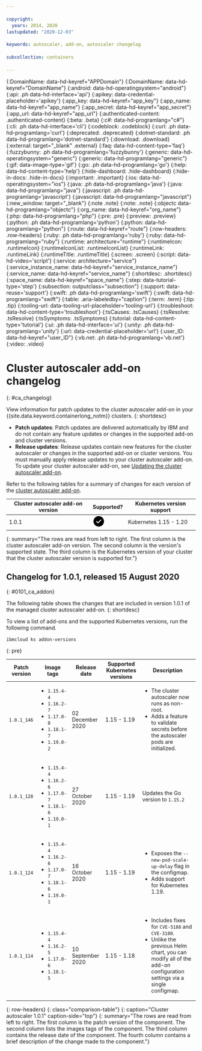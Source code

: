```yaml
---

copyright:
  years: 2014, 2020
lastupdated: "2020-12-03"

keywords: autoscaler, add-on, autoscaler changelog

subcollection: containers

---
```


{:DomainName: data-hd-keyref="APPDomain"}
{:DomainName: data-hd-keyref="DomainName"}
{:android: data-hd-operatingsystem="android"}
{:api: .ph data-hd-interface='api'}
{:apikey: data-credential-placeholder='apikey'}
{:app_key: data-hd-keyref="app_key"}
{:app_name: data-hd-keyref="app_name"}
{:app_secret: data-hd-keyref="app_secret"}
{:app_url: data-hd-keyref="app_url"}
{:authenticated-content: .authenticated-content}
{:beta: .beta}
{:c#: data-hd-programlang="c#"}
{:cli: .ph data-hd-interface='cli'}
{:codeblock: .codeblock}
{:curl: .ph data-hd-programlang='curl'}
{:deprecated: .deprecated}
{:dotnet-standard: .ph data-hd-programlang='dotnet-standard'}
{:download: .download}
{:external: target="_blank" .external}
{:faq: data-hd-content-type='faq'}
{:fuzzybunny: .ph data-hd-programlang='fuzzybunny'}
{:generic: data-hd-operatingsystem="generic"}
{:generic: data-hd-programlang="generic"}
{:gif: data-image-type='gif'}
{:go: .ph data-hd-programlang='go'}
{:help: data-hd-content-type='help'}
{:hide-dashboard: .hide-dashboard}
{:hide-in-docs: .hide-in-docs}
{:important: .important}
{:ios: data-hd-operatingsystem="ios"}
{:java: .ph data-hd-programlang='java'}
{:java: data-hd-programlang="java"}
{:javascript: .ph data-hd-programlang='javascript'}
{:javascript: data-hd-programlang="javascript"}
{:new_window: target="_blank"}
{:note .note}
{:note: .note}
{:objectc data-hd-programlang="objectc"}
{:org_name: data-hd-keyref="org_name"}
{:php: data-hd-programlang="php"}
{:pre: .pre}
{:preview: .preview}
{:python: .ph data-hd-programlang='python'}
{:python: data-hd-programlang="python"}
{:route: data-hd-keyref="route"}
{:row-headers: .row-headers}
{:ruby: .ph data-hd-programlang='ruby'}
{:ruby: data-hd-programlang="ruby"}
{:runtime: architecture="runtime"}
{:runtimeIcon: .runtimeIcon}
{:runtimeIconList: .runtimeIconList}
{:runtimeLink: .runtimeLink}
{:runtimeTitle: .runtimeTitle}
{:screen: .screen}
{:script: data-hd-video='script'}
{:service: architecture="service"}
{:service_instance_name: data-hd-keyref="service_instance_name"}
{:service_name: data-hd-keyref="service_name"}
{:shortdesc: .shortdesc}
{:space_name: data-hd-keyref="space_name"}
{:step: data-tutorial-type='step'}
{:subsection: outputclass="subsection"}
{:support: data-reuse='support'}
{:swift: .ph data-hd-programlang='swift'}
{:swift: data-hd-programlang="swift"}
{:table: .aria-labeledby="caption"}
{:term: .term}
{:tip: .tip}
{:tooling-url: data-tooling-url-placeholder='tooling-url'}
{:troubleshoot: data-hd-content-type='troubleshoot'}
{:tsCauses: .tsCauses}
{:tsResolve: .tsResolve}
{:tsSymptoms: .tsSymptoms}
{:tutorial: data-hd-content-type='tutorial'}
{:ui: .ph data-hd-interface='ui'}
{:unity: .ph data-hd-programlang='unity'}
{:url: data-credential-placeholder='url'}
{:user_ID: data-hd-keyref="user_ID"}
{:vb.net: .ph data-hd-programlang='vb.net'}
{:video: .video}


# Cluster autoscaler add-on changelog
{: #ca_changelog}

View information for patch updates to the cluster autoscaler add-on in your {{site.data.keyword.containerlong_notm}} clusters.
{: shortdesc}

* **Patch updates**: Patch updates are delivered automatically by IBM and do not contain any feature updates or changes in the supported add-on and cluster versions.
* **Release updates**: Release updates contain new features for the cluster autoscaler or changes in the supported add-on or cluster versions. You must manually apply release updates to your cluster autoscaler add-on. To update your cluster autoscaler add-on, see [Updating the cluster autoscaler add-on](/docs/containers?topic=containers-ca#ca_addon_up).

Refer to the following tables for a summary of changes for each version of the [cluster autoscaler add-on](/docs/containers?topic=containers-ca).

| Cluster autoscaler add-on version | Supported? | Kubernetes version support |
| -------------------- | -----------|--------------------------- |
| 1.0.1 | <img src="images/icon-checkmark-confirm.svg" width="32" alt="Supported" style="width:32px;" /> | Kubernetes 1.15 - 1.20</li></ul> |
{: summary="The rows are read from left to right. The first column is the cluster autoscaler add-on version. The second column is the version's supported state. The third column is the Kubernetes version of your cluster that the cluster autoscaler version is supported for."}

## Changelog for 1.0.1, released 15 August 2020
{: #0101_ca_addon}

The following table shows the changes that are included in version 1.0.1 of the managed cluster autoscaler add-on.
{: shortdesc}

To view a list of add-ons and the supported Kubernetes versions, run the following command.
```
ibmcloud ks addon-versions
```
{: pre}

| Patch version | Image tags | Release date | Supported Kubernetes versions | Description |
| --- | --- | --- | --- | --- |
| `1.0.1_146` | <ul><li>`1.15.4-4`</li><li>`1.16.2-7`</li><li>`1.17.0-8`</li><li>`1.18.1-7`</li><li>`1.19.0-2`</li></ul>  | 02 December 2020 | 1.15 - 1.19 | <ul><li>The cluster autoscaler now runs as non-root.</li><li>Adds a feature to validate secrets before the autoscaler pods are initialized.</li></ul> |
| `1.0.1_128` | <ul><li>`1.15.4-4`</li><li>`1.16.2-6`</li><li>`1.17.0-7`</li><li>`1.18.1-6`</li><li>`1.19.0-1`</li></ul> | 27 October 2020 | 1.15 - 1.19</li></ul> | Updates the Go version to `1.15.2` |
| `1.0.1_124` | <ul><li>`1.15.4-4`</li><li>`1.16.2-6`</li><li>`1.17.0-7`</li><li>`1.18.1-6`</li><li>`1.19.0-1`</li></ul> | 16 October 2020 | 1.15 - 1.19</li></ul> | <ul><li>Exposes the `--new-pod-scale-up-delay` flag in the configmap.</li><li>Adds support for Kubernetes 1.19.</li></ul> |
| `1.0.1_114` | <ul><li>`1.15.4-4`</li><li>`1.16.2-5`</li><li>`1.17.0-6`</li><li>`1.18.1-5`</li></ul> | 10 September 2020 | 1.15 - 1.18</li></ul> | <ul><li>Includes fixes for `CVE-5188` and `CVE-3180`.</li><li>Unlike the previous Helm chart, you can modify all of the add-on configuration settings via a single configmap.</li></ul> |
{: row-headers}
{: class="comparison-table"}
{: caption="Cluster autoscaler 1.0.1" caption-side="top"}
{: summary="The rows are read from left to right. The first column is the patch version of the component. The second column lists the images tags of the component. The third column contains the release date of the component. The fourth column contains a brief description of the change made to the component."}
